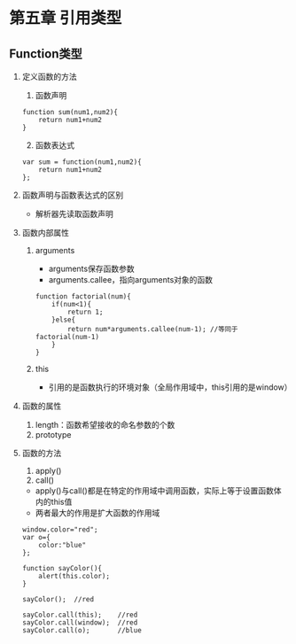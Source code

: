 # 第五章 引用类型

## Function类型

1. 定义函数的方法
    1. 函数声明
    ```
    function sum(num1,num2){
        return num1+num2
    }
    ```
    2. 函数表达式
    ```
    var sum = function(num1,num2){
        return num1+num2
    };
    ```
    
2. 函数声明与函数表达式的区别
    * 解析器先读取函数声明
    
3. 函数内部属性
    1. arguments
        * arguments保存函数参数
        * arguments.callee，指向arguments对象的函数
        ```
        function factorial(num){
            if(num<1){
                return 1;
            }else{
                return num*arguments.callee(num-1); //等同于factorial(num-1)
            }
        }  
        ```
        
    2. this
        * 引用的是函数执行的环境对象（全局作用域中，this引用的是window）
      
    
4. 函数的属性
    1. length：函数希望接收的命名参数的个数
    2. prototype

5. 函数的方法
    1. apply()
    2. call()
    * apply()与call()都是在特定的作用域中调用函数，实际上等于设置函数体内的this值
    * 两者最大的作用是扩大函数的作用域
    ```
    window.color="red";
    var o={
        color:"blue"
    };
    
    function sayColor(){
        alert(this.color);
    }
    
    sayColor();  //red
    
    sayColor.call(this);    //red
    sayColor.call(window);  //red
    sayColor.call(o);       //blue
    ```
    
    
    
    
    
    
    
    
    
    
    
    
    
    
    
    
    
    
    
    
    
    
    
    
    
    
    
    